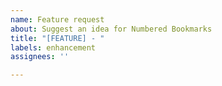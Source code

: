 ```yaml
---
name: Feature request
about: Suggest an idea for Numbered Bookmarks
title: "[FEATURE] - "
labels: enhancement
assignees: ''

---
```


<!-- Please search existing issues to avoid creating duplicates. -->

<!-- Describe the feature you'd like. -->